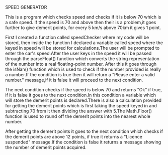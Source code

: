 SPEED GENERATOR

This is a program which checks speed and checks if it is below 70 which is a safe speed.
If the speed is 70 and above then their is a problem,it goes further to give demerit points, for every 5 km/s above 70km it gives 1 point.

First I created a function called speedChecker where my code will be stored, then inside the function I declared a variable called speed where the keyed in speed will be stored for calculations.The user will be prompted to enter the car's speed.After the user keys in the speed it will be passed through the parseFloat() function which converts the string representation of the number into a real floating-point number.
After this it goes through the isNan() function which is used to check if the number provided is really a number.If the condition is true then it will return a "Please enter a valid number." message,if it is false it will proceed to the next condition.

The next condition checks if the speed is below 70 and returns "Ok" if true, if it is false it goes to the next condition.In this condition a variable which will store the demerit points is declared.There is also a calculation provided for getting the demerit points which is first taking the speed keyed in and subtracting 70 from it then dividing the answer with 5.The Math.Floor() function is used to round off the demerit points into the nearest whole number.

After getting the demerit points it goes to the next condition which checks if the demerit points are above 12 points, if true it returns a "Licence suspended" message.If the condition is false it returns a message showing the number of demerit points acquired.
